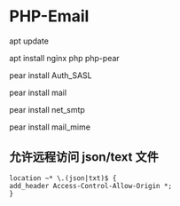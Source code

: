 # PHP-Email

apt update

apt install nginx php php-pear

pear install Auth_SASL 

pear install mail

pear install net_smtp

pear install mail_mime

## 允许远程访问 json/text 文件

    location ~* \.(json|txt)$ {
	add_header Access-Control-Allow-Origin *;
    }


